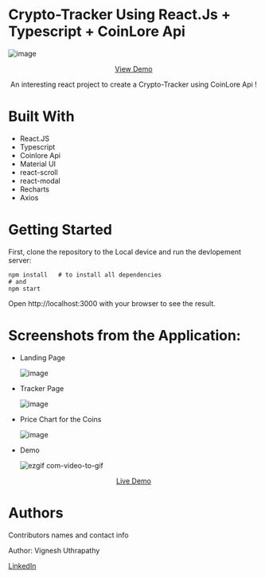 # Crypto-Tracker Using React.Js + Typescript + CoinLore Api 

![image](https://github.com/vigneshuthra/cryptoTracker/assets/52934902/41563fd4-2b83-4702-a16b-15a3a0d86e31)
<p align="center">
  <a href="https://crypto-tracker-chi-lac.vercel.app">View Demo</a>
</p>

<p align="center">An interesting react project to create a Crypto-Tracker using CoinLore Api ! </p>



# Built With
- React.JS
- Typescript
- Coinlore Api
- Material UI
- react-scroll
- react-modal
- Recharts
- Axios

# Getting Started

First, clone the repository to the Local device and run the devlopement server:

```
npm install   # to install all dependencies
# and
npm start

```
Open http://localhost:3000 with your browser to see the result.


# Screenshots from the Application: 

- Landing Page

  ![image](https://github.com/vigneshuthra/cryptoTracker/assets/52934902/41563fd4-2b83-4702-a16b-15a3a0d86e31)

- Tracker Page

  ![image](https://github.com/vigneshuthra/cryptoTracker/assets/52934902/8b9adcb4-6fd0-4037-a205-391deb434d8d)

- Price Chart for the Coins

  ![image](https://github.com/vigneshuthra/cryptoTracker/assets/52934902/56619221-c9d9-4c2e-965b-b32efa345923)

- Demo

  ![ezgif com-video-to-gif](https://github.com/vigneshuthra/cryptoTracker/assets/52934902/12f69189-d9a5-49d3-b0f8-b4da0fe29c39)


<p align="center">
  <a href="https://crypto-tracker-chi-lac.vercel.app">Live Demo</a>
</p>



# Authors 

Contributors names and contact info

Author: Vignesh Uthrapathy

[LinkedIn](https://www.linkedin.com/in/vignesh-uthrapathy-3a56489b/)
